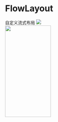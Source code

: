 # FlowLayout
自定义流式布局
![](https://github.com/zkxok/FlowLayout/blob/master/Screenshot/Screenshot_2017-05-29-03-05-46-53.png)  
<img width="150" height="300" src="https://github.com/zkxok/FlowLayout/blob/master/Screenshot/Screenshot_2017-05-29-03-05-46-53.png"/>
